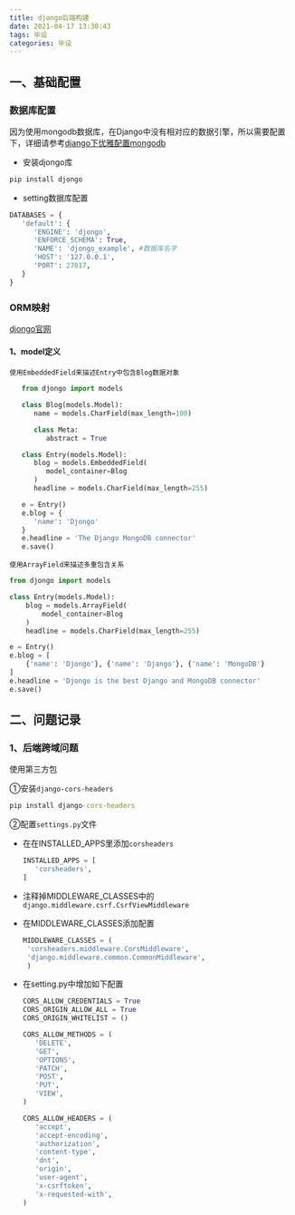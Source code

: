 ```yaml
---
title: django后端构建
date: 2021-04-17 13:30:43
tags: 毕设
categories: 毕设
---
```


## 一、基础配置

### 数据库配置

因为使用mongodb数据库，在Django中没有相对应的数据引擎，所以需要配置下，详细请参考[django下优雅配置mongodb](https://cloud.tencent.com/developer/article/1541782)

- 安装djongo库

```cmd
pip install djongo
```

- setting数据库配置

```python
DATABASES = {
   'default': {
      'ENGINE': 'djongo',
      'ENFORCE_SCHEMA': True,
      'NAME': 'djongo_example', #数据库名字
      'HOST': '127.0.0.1',
      'PORT': 27017,
   }
}
```

### ORM映射
[djongo官网](https://www.djongomapper.com/)

#### 1、model定义

`使用EmbeddedField来描述Entry中包含Blog数据对象`
```python
   from djongo import models

   class Blog(models.Model):
      name = models.CharField(max_length=100)

      class Meta:
         abstract = True

   class Entry(models.Model):
      blog = models.EmbeddedField(
         model_container=Blog
      )    
      headline = models.CharField(max_length=255)    

   e = Entry()
   e.blog = {
      'name': 'Djongo'
   }
   e.headline = 'The Django MongoDB connector'
   e.save()
```

`使用ArrayField来描述多重包含关系`

```python
from djongo import models

class Entry(models.Model):
    blog = models.ArrayField(
        model_container=Blog
    )    
    headline = models.CharField(max_length=255)    

e = Entry()
e.blog = [
    {'name': 'Djongo'}, {'name': 'Django'}, {'name': 'MongoDB'}
]
e.headline = 'Djongo is the best Django and MongoDB connector'
e.save()
```








## 二、问题记录

### 1、后端跨域问题

使用第三方包

①安装`django-cors-headers`

```cmd
pip install django-cors-headers
```

②配置`settings.py`文件

- 在在INSTALLED_APPS里添加`corsheaders`

   ```python
   INSTALLED_APPS = [
      'corsheaders',
   ]
   ```
- 注释掉MIDDLEWARE_CLASSES中的`django.middleware.csrf.CsrfViewMiddleware`

- 在MIDDLEWARE_CLASSES添加配置

   ```python
   MIDDLEWARE_CLASSES = (
    'corsheaders.middleware.CorsMiddleware',
    'django.middleware.common.CommonMiddleware',
    )
   ```

- 在setting.py中增加如下配置

   ```python
   CORS_ALLOW_CREDENTIALS = True
   CORS_ORIGIN_ALLOW_ALL = True
   CORS_ORIGIN_WHITELIST = ()
   
   CORS_ALLOW_METHODS = (
      'DELETE',
      'GET',
      'OPTIONS',
      'PATCH',
      'POST',
      'PUT',
      'VIEW',
   )
   
   CORS_ALLOW_HEADERS = (
      'accept',
      'accept-encoding',
      'authorization',
      'content-type',
      'dnt',
      'origin',
      'user-agent',
      'x-csrftoken',
      'x-requested-with',
   )
   ```